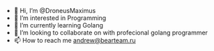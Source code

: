 - 👋 Hi, I’m @DroneusMaximus
- 👀 I’m interested in Programming
- 🌱 I’m currently learning Golang
- 💞️ I’m looking to collaborate on with profecional golang programmer
- 📫 How to reach me andrew@bearteam.ru

<!---
DroneusMaximus/DroneusMaximus is a ✨ special ✨ repository because its `README.md` (this file) appears on your GitHub profile.
You can click the Preview link to take a look at your changes.
--->

